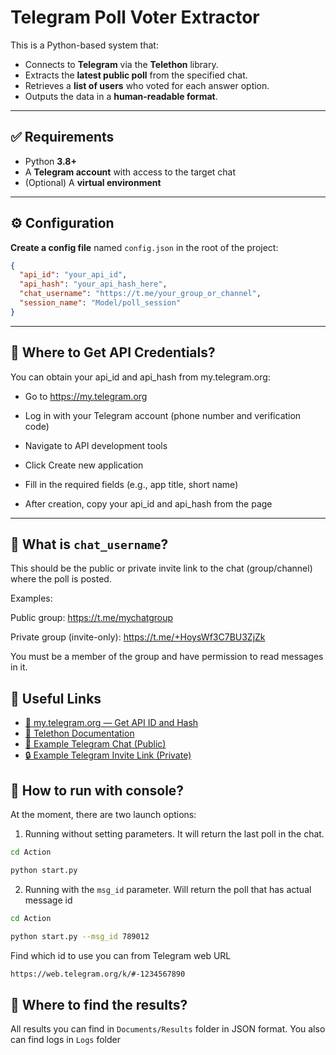 
# Telegram Poll Voter Extractor

This is a Python-based system that:

- Connects to **Telegram** via the **Telethon** library.
- Extracts the **latest public poll** from the specified chat.
- Retrieves a **list of users** who voted for each answer option.
- Outputs the data in a **human-readable format**.

---

## ✅ Requirements

- Python **3.8+**
- A **Telegram account** with access to the target chat
- (Optional) A **virtual environment**

---

## ⚙️ Configuration
**Create a config file** named `config.json` in the root of the project:

```json
{
  "api_id": "your_api_id",
  "api_hash": "your_api_hash_here",
  "chat_username": "https://t.me/your_group_or_channel", 
  "session_name": "Model/poll_session"
}
```

---

## 🔑 Where to Get API Credentials?
You can obtain your api_id and api_hash from my.telegram.org:

 - Go to https://my.telegram.org

 - Log in with your Telegram account (phone number and verification code)

 - Navigate to API development tools

 - Click Create new application

 - Fill in the required fields (e.g., app title, short name)

 - After creation, copy your api_id and api_hash from the page

---

## 🧭 What is `chat_username`?
This should be the public or private invite link to the chat (group/channel) where the poll is posted.

Examples:

Public group: https://t.me/mychatgroup

Private group (invite-only): https://t.me/+HoysWf3C7BU3ZjZk

You must be a member of the group and have permission to read messages in it.

## 📎 Useful Links

- [🔑 my.telegram.org — Get API ID and Hash](https://my.telegram.org)
- [📘 Telethon Documentation](https://docs.telethon.dev/)
- [💬 Example Telegram Chat (Public)](https://t.me/mychatgroup)
- [🔒 Example Telegram Invite Link (Private)](https://t.me/+HoysWf3C7BU3ZjZk)

## 👾 How to run with console?
At the moment, there are two launch options:
1. Running without setting parameters. It will return the last poll in the chat.
```bash
cd Action
```
```bash
python start.py
```
2. Running with the `msg_id` parameter. Will return the poll that has actual message id
```bash
cd Action
```
```bash
python start.py --msg_id 789012
```
Find which id to use you can from Telegram web URL
```bash
https://web.telegram.org/k/#-1234567890
```

## 🎯 Where to find the results?
All results you can find in `Documents/Results` folder in JSON format.
You also can find logs in `Logs` folder
